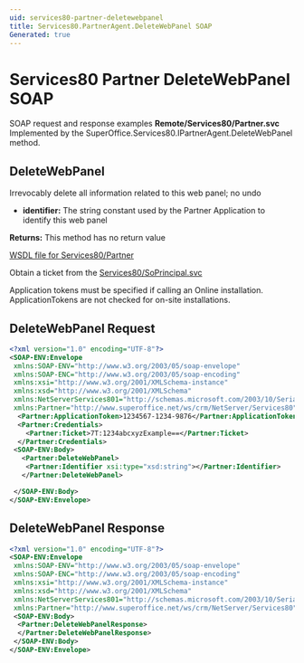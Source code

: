 ```yaml
---
uid: services80-partner-deletewebpanel
title: Services80.PartnerAgent.DeleteWebPanel SOAP
Generated: true
---
```


# Services80 Partner DeleteWebPanel SOAP

SOAP request and response examples **Remote/Services80/Partner.svc**
Implemented by the <see cref="M:SuperOffice.Services80.IPartnerAgent.DeleteWebPanel">SuperOffice.Services80.IPartnerAgent.DeleteWebPanel</see> method.

## DeleteWebPanel

Irrevocably delete all information related to this web panel; no undo

* **identifier:** The string constant used by the Partner Application to identify this web panel

**Returns:** This method has no return value


[WSDL file for Services80/Partner](../Services80-Partner.md)

Obtain a ticket from the [Services80/SoPrincipal.svc](../SoPrincipal/index.md)

Application tokens must be specified if calling an Online installation. ApplicationTokens are not checked for on-site installations.

## DeleteWebPanel Request

```xml
<?xml version="1.0" encoding="UTF-8"?>
<SOAP-ENV:Envelope
 xmlns:SOAP-ENV="http://www.w3.org/2003/05/soap-envelope"
 xmlns:SOAP-ENC="http://www.w3.org/2003/05/soap-encoding"
 xmlns:xsi="http://www.w3.org/2001/XMLSchema-instance"
 xmlns:xsd="http://www.w3.org/2001/XMLSchema"
 xmlns:NetServerServices801="http://schemas.microsoft.com/2003/10/Serialization/"
 xmlns:Partner="http://www.superoffice.net/ws/crm/NetServer/Services80">
  <Partner:ApplicationToken>1234567-1234-9876</Partner:ApplicationToken>
  <Partner:Credentials>
    <Partner:Ticket>7T:1234abcxyzExample==</Partner:Ticket>
  </Partner:Credentials>
 <SOAP-ENV:Body>
   <Partner:DeleteWebPanel>
    <Partner:Identifier xsi:type="xsd:string"></Partner:Identifier>
   </Partner:DeleteWebPanel>

 </SOAP-ENV:Body>
</SOAP-ENV:Envelope>

```


## DeleteWebPanel Response

```xml
<?xml version="1.0" encoding="UTF-8"?>
<SOAP-ENV:Envelope
 xmlns:SOAP-ENV="http://www.w3.org/2003/05/soap-envelope"
 xmlns:SOAP-ENC="http://www.w3.org/2003/05/soap-encoding"
 xmlns:xsi="http://www.w3.org/2001/XMLSchema-instance"
 xmlns:xsd="http://www.w3.org/2001/XMLSchema"
 xmlns:NetServerServices801="http://schemas.microsoft.com/2003/10/Serialization/"
 xmlns:Partner="http://www.superoffice.net/ws/crm/NetServer/Services80">
 <SOAP-ENV:Body>
  <Partner:DeleteWebPanelResponse>
  </Partner:DeleteWebPanelResponse>
 </SOAP-ENV:Body>
</SOAP-ENV:Envelope>

```

